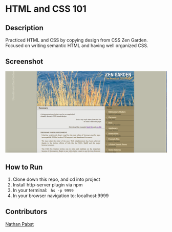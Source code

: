 # HTML and CSS 101

## Description
Practiced HTML and CSS by copying design from CSS Zen Garden.  Focused on writing semantic HTML and having well organized CSS.
## Screenshot
![Webpage](https://raw.githubusercontent.com/nathanpabst/html-css-101/master/screenshots/Screen%20Shot%202018-03-24%20at%2012.16.45%20PM.png)
## How to Run
1. Clone down this repo, and cd into project
1. Install http-server plugin via npm
1. In your terminal:  ``` hs -p 9999```
1. In your browser navigation to:  localhost:9999

## Contributors
[Nathan Pabst](https://github.com/nathanpabst)
